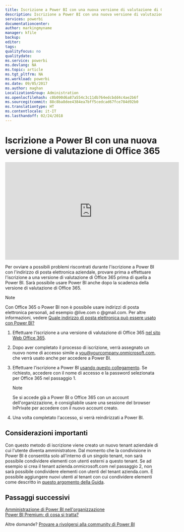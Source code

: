 ```yaml
---
title: Iscrizione a Power BI con una nuova versione di valutazione di Office 365
description: Iscrizione a Power BI con una nuova versione di valutazione di Office 365
services: powerbi
documentationcenter: 
author: markingmyname
manager: kfile
backup: 
editor: 
tags: 
qualityfocus: no
qualitydate: 
ms.service: powerbi
ms.devlang: NA
ms.topic: article
ms.tgt_pltfrm: NA
ms.workload: powerbi
ms.date: 09/05/2017
ms.author: maghan
LocalizationGroup: Administration
ms.openlocfilehash: c0b090d6a87a554c3c11db764edcbdd4c4ae2b6f
ms.sourcegitcommit: 88c8ba8dee4384ea7bff5cedcad67fce784d92b0
ms.translationtype: HT
ms.contentlocale: it-IT
ms.lasthandoff: 02/24/2018
---
```

# <a name="signing-up-for-power-bi-with-a-new-office-365-trial"></a>Iscrizione a Power BI con una nuova versione di valutazione di Office 365
<iframe width="560" height="315" src="https://www.youtube.com/embed/gbSuFST-Nx4?showinfo=0" frameborder="0" allowfullscreen></iframe>

Per ovviare a possibili problemi riscontrati durante l'iscrizione a Power BI con l'indirizzo di posta elettronica aziendale, provare prima a effettuare l'iscrizione a una versione di valutazione di Office 365 prima di quella a Power BI.  Sarà possibile usare Power BI anche dopo la scadenza della versione di valutazione di Office 365.

> [!NOTE]
> Con Office 365 o Power BI non è possibile usare indirizzi di posta elettronica personali, ad esempio @live.com o @gmail.com. Per altre informazioni, vedere [Quale indirizzo di posta elettronica può essere usato con Power BI?](service-self-service-signup-for-power-bi.md#what-email-address-can-be-used-with-power-bi)
> 
> 

1. Effettuare l'iscrizione a una versione di valutazione di Office 365 [nel sito Web Office 365](https://go.microsoft.com/fwlink/p/?LinkID=403802).
2. Dopo aver completato il processo di iscrizione, verrà assegnato un nuovo nome di accesso simile a you@yourcompany.onmicrosoft.com,  che verrà usato anche per accedere a Power BI.
3. Effettuare l'iscrizione a Power BI [usando questo collegamento](https://portal.office.com/Start/Confirm?Sku=a403ebcc-fae0-4ca2-8c8c-7a907fd6c235&ru=https%3A%2F%2Fapp.powerbi.com%3FredirectedFromSignup%3D1%26noSignUpCheck%3D1).  Se richiesto, accedere con il nome di accesso e la password selezionata per Office 365 nel passaggio 1.
   
   > [!NOTE]
   > Se si accede già a Power BI o Office 365 con un account dell'organizzazione, è consigliabile usare una sessione del browser InPrivate per accedere con il nuovo account creato.
   > 
   > 
4. Una volta  completato l'accesso, si verrà reindirizzati a Power BI.

## <a name="important-considerations"></a>Considerazioni importanti
Con questo metodo di iscrizione viene creato un nuovo tenant aziendale di cui l'utente diventa amministratore.  Dal momento che la condivisione in Power BI è consentita solo all'interno di un singolo tenant, non sarà possibile condividere elementi con utenti esterni a questo tenant.  Se ad esempio si crea il tenant azienda.onmicrosoft.com nel passaggio 2, non sarà possibile condividere elementi con utenti del tenant azienda.com.  È possibile aggiungere nuovi utenti al tenant con cui condividere elementi come descritto in [questo argomento della Guida](https://support.office.com/en-sg/article/Add-users-individually-to-Office-365---Admin-Help-1970f7d6-03b5-442f-b385-5880b9c256ec?ui=en-US&rs=en-SG&ad=SG).

## <a name="next-steps"></a>Passaggi successivi
[Amministrazione di Power BI nell'organizzazione](service-admin-administering-power-bi-in-your-organization.md)  
[Power BI Premium: di cosa si tratta?](service-premium.md)  

Altre domande? [Provare a rivolgersi alla community di Power BI](http://community.powerbi.com/)

